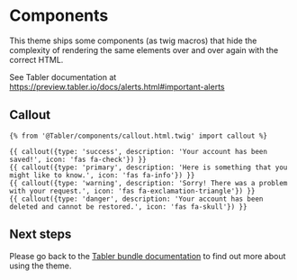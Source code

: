 # Components

This theme ships some components (as twig macros) that hide the complexity of rendering the same elements over and over again with the correct HTML.

See Tabler documentation at https://preview.tabler.io/docs/alerts.html#important-alerts

## Callout

```
{% from '@Tabler/components/callout.html.twig' import callout %}

{{ callout({type: 'success', description: 'Your account has been saved!', icon: 'fas fa-check'}) }}
{{ callout({type: 'primary', description: 'Here is something that you might like to know.', icon: 'fas fa-info'}) }}
{{ callout({type: 'warning', description: 'Sorry! There was a problem with your request.', icon: 'fas fa-exclamation-triangle'}) }}
{{ callout({type: 'danger', description: 'Your account has been deleted and cannot be restored.', icon: 'fas fa-skull'}) }}
```

## Next steps

Please go back to the [Tabler bundle documentation](index.md) to find out more about using the theme.
